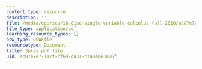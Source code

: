 ```yaml
---
content_type: resource
description: ''
file: /media/courses/18-01sc-single-variable-calculus-fall-2010/ac87e7e7112fcf69da31c7a046e3486f_Pd2xP5zDsRw.pdf
file_type: application/pdf
learning_resource_types: []
ocw_type: OCWFile
resourcetype: Document
title: 3play pdf file
uid: ac87e7e7-112f-cf69-da31-c7a046e3486f
---
```

